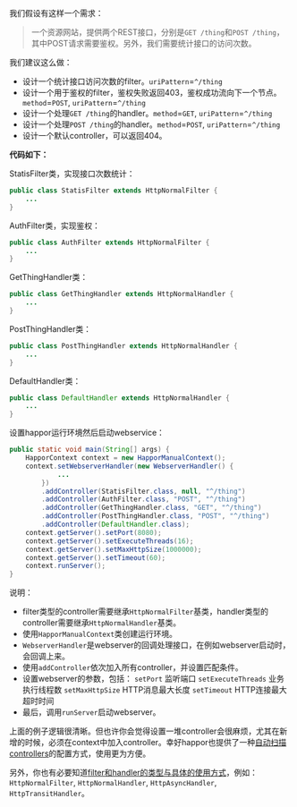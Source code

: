 我们假设有这样一个需求：
> 一个资源网站，提供两个REST接口，分别是`GET /thing`和`POST /thing`，其中POST请求需要鉴权。另外，我们需要统计接口的访问次数。

我们建议这么做：
* 设计一个统计接口访问次数的filter。`uriPattern`=`^/thing`
* 设计一个用于鉴权的filter，鉴权失败返回403，鉴权成功流向下一个节点。`method`=`POST`, `uriPattern`=`^/thing`
* 设计一个处理`GET /thing`的handler。`method`=`GET`, `uriPattern`=`^/thing`
* 设计一个处理`POST /thing`的handler。`method`=`POST`, `uriPattern`=`^/thing`
* 设计一个默认controller，可以返回404。

**代码如下：**

StatisFilter类，实现接口次数统计：
```Java
public class StatisFilter extends HttpNormalFilter {
    ...
}
```

AuthFilter类，实现鉴权：
```Java
public class AuthFilter extends HttpNormalFilter {
    ...
}
```

GetThingHandler类：
```Java
public class GetThingHandler extends HttpNormalHandler {
    ...
}
```

PostThingHandler类：
```Java
public class PostThingHandler extends HttpNormalHandler {
    ...
}
```

DefaultHandler类：
```Java
public class DefaultHandler extends HttpNormalHandler {
    ...
}
```

设置happor运行环境然后启动webservice：
```Java
public static void main(String[] args) {
	HapporContext context = new HapporManualContext();
	context.setWebserverHandler(new WebserverHandler() {
			...
		})
		.addController(StatisFilter.class, null, "^/thing")
		.addController(AuthFilter.class, "POST", "^/thing")
		.addController(GetThingHandler.class, "GET", "^/thing")
		.addController(PostThingHandler.class, "POST", "^/thing")
		.addController(DefaultHandler.class);
	context.getServer().setPort(8080);
	context.getServer().setExecuteThreads(16);
	context.getServer().setMaxHttpSize(1000000);
	context.getServer().setTimeout(60);
	context.runServer();
}
```

说明：
* filter类型的controller需要继承`HttpNormalFilter`基类，handler类型的controller需要继承`HttpNormalHandler`基类。
* 使用`HapporManualContext`类创建运行环境。
* `WebserverHandler`是webserver的回调处理接口，在例如webserver启动时，会回调上来。
* 使用`addController`依次加入所有controller，并设置匹配条件。
* 设置webserver的参数，包括：
`setPort` 监听端口
`setExecuteThreads` 业务执行线程数
`setMaxHttpSize` HTTP消息最大长度
`setTimeout` HTTP连接最大超时时间
* 最后，调用`runServer`启动webserver。

上面的例子逻辑很清晰。但也许你会觉得设置一堆controller会很麻烦，尤其在新增的时候，必须在context中加入controller。幸好happor也提供了一种[自动扫描controllers](Doc005.AutoScanControllers)的配置方式，使用更为方便。

另外，你也有必要知道[filter和handler的类型与具体的使用方式](Doc004.ControllerType)，例如：`HttpNormalFilter`, `HttpNormalHandler`, `HttpAsyncHandler`, `HttpTransitHandler`。 